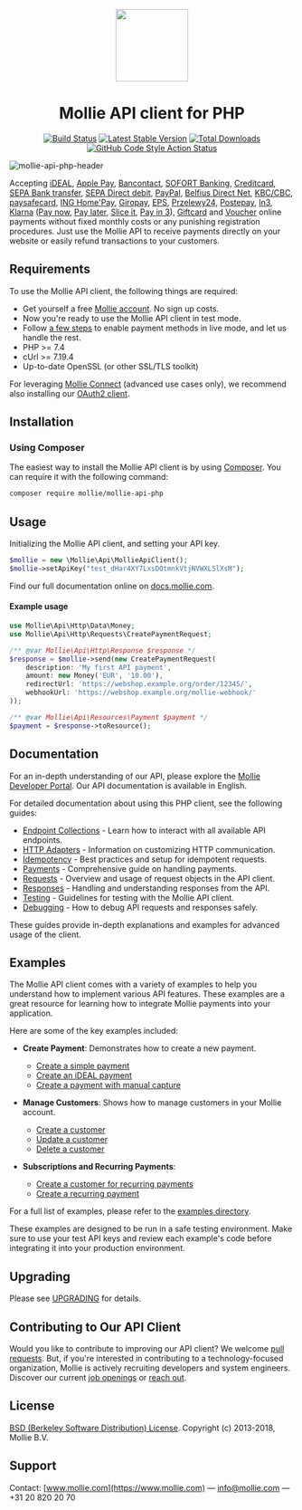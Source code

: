<p align="center">
  <img src="https://github.com/mollie/mollie-api-php/assets/7265703/140510a5-ede5-41bf-9d77-0d09b906e8f4" width="128" height="128"/>
</p>

<h1 align="center">Mollie API client for PHP</h1>

<div align="center">

[![Build Status](https://github.com/mollie/mollie-api-php/workflows/tests/badge.svg)](https://github.com/mollie/mollie-api-php/actions)
[![Latest Stable Version](https://poser.pugx.org/mollie/mollie-api-php/v/stable)](https://packagist.org/packages/mollie/mollie-api-php)
[![Total Downloads](https://poser.pugx.org/mollie/mollie-api-php/downloads)](https://packagist.org/packages/mollie/mollie-api-php)
[![GitHub Code Style Action Status](https://img.shields.io/github/actions/workflow/status/mollie/mollie-api-php/fix-php-code-style-issues.yml?branch=main&label=code%20style&style=flat-square)](https://github.com/mollie/mollie-api-php/actions?query=workflow%3A"Fix+Code+Style"+branch%3Amain)

</div>

![mollie-api-php-header](https://github.com/mollie/mollie-api-php/assets/7265703/e79b7770-fe00-4dfe-bb8b-3d5ed221e329)

Accepting [iDEAL](https://www.mollie.com/payments/ideal/), [Apple Pay](https://www.mollie.com/payments/apple-pay), [Bancontact](https://www.mollie.com/payments/bancontact/), [SOFORT Banking](https://www.mollie.com/payments/sofort/), [Creditcard](https://www.mollie.com/payments/credit-card/), [SEPA Bank transfer](https://www.mollie.com/payments/bank-transfer/), [SEPA Direct debit](https://www.mollie.com/payments/direct-debit/), [PayPal](https://www.mollie.com/payments/paypal/), [Belfius Direct Net](https://www.mollie.com/payments/belfius/), [KBC/CBC](https://www.mollie.com/payments/kbc-cbc/), [paysafecard](https://www.mollie.com/payments/paysafecard/), [ING Home'Pay](https://www.mollie.com/payments/ing-homepay/), [Giropay](https://www.mollie.com/payments/giropay/), [EPS](https://www.mollie.com/payments/eps/), [Przelewy24](https://www.mollie.com/payments/przelewy24/), [Postepay](https://www.mollie.com/en/payments/postepay), [In3](https://www.mollie.com/payments/in3/), [Klarna](https://www.mollie.com/payments/klarna-pay-later/) ([Pay now](https://www.mollie.com/payments/klarna-pay-now/), [Pay later](https://www.mollie.com/payments/klarna-pay-later/), [Slice it](https://www.mollie.com/payments/klarna-slice-it/), [Pay in 3](https://www.mollie.com/payments/klarna-pay-in-3/)), [Giftcard](https://www.mollie.com/payments/gift-cards/) and [Voucher](https://www.mollie.com/en/payments/meal-eco-gift-vouchers) online payments without fixed monthly costs or any punishing registration procedures. Just use the Mollie API to receive payments directly on your website or easily refund transactions to your customers.

## Requirements ##
To use the Mollie API client, the following things are required:

+ Get yourself a free [Mollie account](https://www.mollie.com/signup). No sign up costs.
+ Now you're ready to use the Mollie API client in test mode.
+ Follow [a few steps](https://www.mollie.com/dashboard/?modal=onboarding) to enable payment methods in live mode, and let us handle the rest.
+ PHP >= 7.4
+ cUrl >= 7.19.4
+ Up-to-date OpenSSL (or other SSL/TLS toolkit)

For leveraging [Mollie Connect](https://docs.mollie.com/oauth/overview) (advanced use cases only), we recommend also installing our [OAuth2 client](https://github.com/mollie/oauth2-mollie-php).

## Installation ##
### Using Composer ###

The easiest way to install the Mollie API client is by using [Composer](http://getcomposer.org/doc/00-intro.md). You can require it with the following command:

```bash
composer require mollie/mollie-api-php
```

## Usage ##

Initializing the Mollie API client, and setting your API key.

```php
$mollie = new \Mollie\Api\MollieApiClient();
$mollie->setApiKey("test_dHar4XY7LxsDOtmnkVtjNVWXLSlXsM");
```

Find our full documentation online on [docs.mollie.com](https://docs.mollie.com).

#### Example usage ####
```php
use Mollie\Api\Http\Data\Money;
use Mollie\Api\Http\Requests\CreatePaymentRequest;

/** @var Mollie\Api\Http\Response $response */
$response = $mollie->send(new CreatePaymentRequest(
    description: 'My first API payment',
    amount: new Money('EUR', '10.00'),
    redirectUrl: 'https://webshop.example.org/order/12345/',
    webhookUrl: 'https://webshop.example.org/mollie-webhook/'
));

/** @var Mollie\Api\Resources\Payment $payment */
$payment = $response->toResource();
```

## Documentation
For an in-depth understanding of our API, please explore the [Mollie Developer Portal](https://www.mollie.com/developers). Our API documentation is available in English.

For detailed documentation about using this PHP client, see the following guides:

- [Endpoint Collections](docs/endpoint-collections.md) - Learn how to interact with all available API endpoints.
- [HTTP Adapters](docs/http-adapters.md) - Information on customizing HTTP communication.
- [Idempotency](docs/idempotency.md) - Best practices and setup for idempotent requests.
- [Payments](docs/payments.md) - Comprehensive guide on handling payments.
- [Requests](docs/requests.md) - Overview and usage of request objects in the API client.
- [Responses](docs/responses.md) - Handling and understanding responses from the API.
- [Testing](docs/testing.md) - Guidelines for testing with the Mollie API client.
- [Debugging](docs/debugging.md) - How to debug API requests and responses safely.

These guides provide in-depth explanations and examples for advanced usage of the client.

## Examples

The Mollie API client comes with a variety of examples to help you understand how to implement various API features. These examples are a great resource for learning how to integrate Mollie payments into your application.

Here are some of the key examples included:

- **Create Payment**: Demonstrates how to create a new payment.
  - [Create a simple payment](examples/payments/create-payment.php)
  - [Create an iDEAL payment](examples/payments/create-ideal-payment.php)
  - [Create a payment with manual capture](examples/payments/create-capturable-payment.php)

- **Manage Customers**: Shows how to manage customers in your Mollie account.
  - [Create a customer](examples/customers/create-customer.php)
  - [Update a customer](examples/customers/update-customer.php)
  - [Delete a customer](examples/customers/delete-customer.php)

- **Subscriptions and Recurring Payments**:
  - [Create a customer for recurring payments](examples/customers/create-customer-first-payment.php)
  - [Create a recurring payment](examples/customers/create-customer-recurring-payment.php)

For a full list of examples, please refer to the [examples directory](examples/).

These examples are designed to be run in a safe testing environment. Make sure to use your test API keys and review each example's code before integrating it into your production environment.

## Upgrading

Please see [UPGRADING](UPGRADING.md) for details.

## Contributing to Our API Client ##
Would you like to contribute to improving our API client? We welcome [pull requests](https://github.com/mollie/mollie-api-php/pulls?utf8=%E2%9C%93&q=is%3Apr). But, if you're interested in contributing to a technology-focused organization, Mollie is actively recruiting developers and system engineers. Discover our current [job openings](https://jobs.mollie.com/) or [reach out](mailto:personeel@mollie.com).

## License ##
[BSD (Berkeley Software Distribution) License](https://opensource.org/licenses/bsd-license.php).
Copyright (c) 2013-2018, Mollie B.V.

## Support ##
Contact: [www.mollie.com](https://www.mollie.com) — info@mollie.com — +31 20 820 20 70
